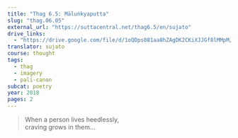 ```yaml
---
title: "Thag 6.5: Māluṅkyaputta"
slug: "thag.06.05"
external_url: "https://suttacentral.net/thag6.5/en/sujato"
drive_links:
  - "https://drive.google.com/file/d/1oQDps081aa8hZAgDK2CKiXJJGf8lMMpM/view?usp=drivesdk"
translator: sujato
course: thought
tags:
  - thag
  - imagery
  - pali-canon
subcat: poetry
year: 2018
pages: 2
---
```


> When a person lives heedlessly,  
craving grows in them...
